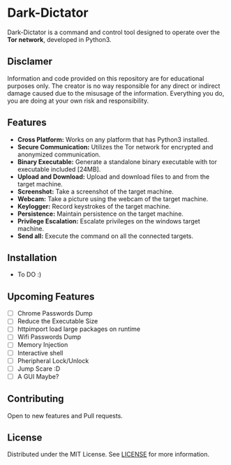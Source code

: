 # Dark-Dictator

Dark-Dictator is a command and control tool designed to operate over the <b>Tor network</b>, developed in Python3.

## Disclamer

Information and code provided on this repository are for educational purposes only. The creator is no way responsible for any direct or indirect damage caused due to the misusage of the information. Everything you do, you are doing at your own risk and responsibility.

## Features

- **Cross Platform:** Works on any platform that has Python3 installed.
- **Secure Communication:** Utilizes the Tor network for encrypted and anonymized communication.
- **Binary Executable:** Generate a standalone binary executable with tor executable included [24MB].
- **Upload and Download:** Upload and download files to and from the target machine.
- **Screenshot:** Take a screenshot of the target machine.
- **Webcam:** Take a picture using the webcam of the target machine.
- **Keylogger:** Record keystrokes of the target machine.
- **Persistence:** Maintain persistence on the target machine.
- **Privilege Escalation:** Escalate privileges on the windows target machine.
- **Send all:** Execute the command on all the connected targets.
## Installation
- To DO :)

## Upcoming Features
- [ ] Chrome Passwords Dump
- [ ] Reduce the Executable Size
- [ ] httpimport load large packages on runtime
- [ ] Wifi Passwords Dump
- [ ] Memory Injection
- [ ] Interactive shell
- [ ] Pheripheral Lock/Unlock
- [ ] Jump Scare :D
- [ ] A GUI Maybe?

## Contributing

Open to new features and Pull requests.

## License

Distributed under the MIT License. See [LICENSE](https://github.com/Suryah07/revonion/blob/main/LICENSE) for more information.